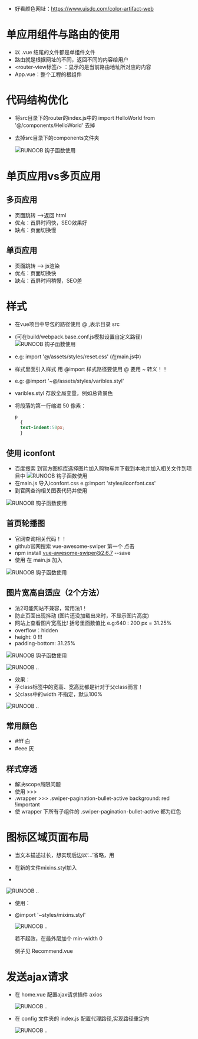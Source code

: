 + 好看颜色网址：https://www.uisdc.com/color-artifact-web

# 单应用组件与路由的使用
+ 以 .vue 结尾的文件都是单组件文件
+ 路由就是根据网址的不同，返回不同的内容给用户
+ <router-view标签/> ：显示的是当前路由地址所对应的内容 
+ App.vue：整个工程的根组件

# 代码结构优化
+ 将src目录下的router的index.js中的 import HelloWorld from '@/components/HelloWorld' 去掉
+ 去掉src目录下的components文件夹

  ![RUNOOB 钩子函数使用](./picture/vue_015_1.PNG)

# 单页应用vs多页应用
## 多页应用
+ 页面跳转 -->返回 html
+ 优点：首屏时间快，SEO效果好
+ 缺点：页面切换慢
## 单页应用
+ 页面跳转 --> js渲染
+ 优点：页面切换快
+ 缺点：首屏时间稍慢，SEO差

# 样式
+ 在vue项目中导包的路径使用 @ ,表示目录 src 

+ (可在build/webpack.base.conf.js模拟设置自定义路径) 
   ![RUNOOB 钩子函数使用](./picture/vue_100_2.PNG)
   
+ e.g: import '@/assets/styles/reset.css' (在main.js中)

+ 样式里面引入样式 用 @import 样式路径要使用 @ 要用 ~ 转义！！

+ e.g: @import '~@/assets/styles/varibles.styl' 

+ varibles.styl 存放全局变量，例如总背景色

+ 将段落的第一行缩进 50 像素：

   ```css
   p
     {
     text-indent:50px;
     }
   ```
## 使用 iconfont
+ 百度搜索 到官方图标库选择图片加入购物车并下载到本地并加入相关文件到项目中
 ![RUNOOB 钩子函数使用](./picture/vue_100_1.PNG)
+ 在main.js 导入iconfont.css e.g:import 'styles/iconfont.css'
+ 到官网查询相关图表代码并使用
  

 ![RUNOOB 钩子函数使用](./picture/vue_100_3.PNG)


## 首页轮播图
+ 官网查询相关代码！！
+ github官网搜索 vue-awesome-swiper 第一个 点击 
+ npm install vue-awesome-swiper@2.6.7 --save
+ 使用 在 main.js 加入

 ![RUNOOB 钩子函数使用](./picture/vue_100_4.PNG)

## 图片宽高自适应（2个方法）
+ 法2可能网站不兼容，常用法1！
+ 防止页面出现抖动 (图片还没加载出来时，不显示图片高度)
+ 网站上查看图片宽高比! 括号里面数值比 e.g:640 : 200 px = 31.25%
+ overflow：hidden    
+ height: 0 !!!
+ padding-bottom: 31.25% 

![RUNOOB 钩子函数使用](./picture/vue_100_5.PNG)

![RUNOOB ..](./picture/vue_100_6.PNG)
+ 效果： 
+ 子class标签中的宽高、宽高比都是针对于父class而言！
+ 父class中的width 不指定，默认100%
  

![RUNOOB ..](./picture/vue_100_7.PNG)

## 常用颜色
+ #fff 白
+ #eee 灰

## 样式穿透
+ 解决scope局限问题
+ 使用 >>>
+ .wrapper >>> .swiper-pagination-bullet-active
      background: red !important
+ 使 wrapper 下所有子组件的 .swiper-pagination-bullet-active 都为红色

# 图标区域页面布局
+ 当文本描述过长，想实现后边以‘...’省略，用

+ 在新的文件mixins.styl加入

+ 
 ![RUNOOB ..](./picture/vue_100_8.PNG) 
 
+ 使用：

+ @import '~styles/mixins.styl'
  
  ![RUNOOB ..](./picture/vue_100_9.PNG)

  若不起效，在最外层加个 min-width 0
  
  例子见 Recommend.vue

# 发送ajax请求
+ 在 home.vue 配置ajax请求插件 axios
  
  ![RUNOOB ..](./picture/vue_100_11.PNG)
+ 在 config 文件夹的 index.js 配置代理路径,实现路径重定向

  ![RUNOOB ..](./picture/vue_100_10.PNG)
  
  
  
  